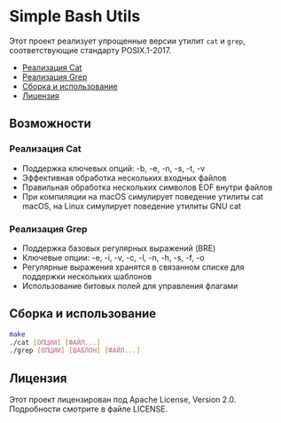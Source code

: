 # Simple Bash Utils

Этот проект реализует упрощенные версии утилит `cat` и `grep`, соответствующие стандарту POSIX.1-2017.

- [Реализация Cat](#реализация-cat)
- [Реализация Grep](#реализация-grep)
- [Сборка и использование](#сборка-и-использование)
- [Лицензия](#лицензия)

## Возможности

### Реализация Cat

- Поддержка ключевых опций: -b, -e, -n, -s, -t, -v
- Эффективная обработка нескольких входных файлов
- Правильная обработка нескольких символов EOF внутри файлов
- При компиляции на macOS симулирует поведение утилиты cat macOS, на Linux симулирует поведение утилиты GNU cat

### Реализация Grep

- Поддержка базовых регулярных выражений (BRE)
- Ключевые опции: -e, -i, -v, -c, -l, -n, -h, -s, -f, -o
- Регулярные выражения хранятся в связанном списке для поддержки нескольких шаблонов
- Использование битовых полей для управления флагами

## Сборка и использование

```bash
make
./cat [ОПЦИИ] [ФАЙЛ...]
./grep [ОПЦИИ] [ШАБЛОН] [ФАЙЛ...]
```

## Лицензия

Этот проект лицензирован под Apache License, Version 2.0. Подробности смотрите в файле LICENSE.
